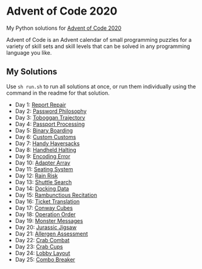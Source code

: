 # Advent of Code 2020

My Python solutions for [Advent of Code 2020](https://adventofcode.com/2020)

Advent of Code is an Advent calendar of small programming puzzles for a variety of
skill sets and skill levels that can be solved in any programming language you like.

## My Solutions

Use `sh run.sh` to run all solutions at once, or run them individually using the
command in the readme for that solution.

- Day 1: [Report Repair](day01)
- Day 2: [Password Philosophy](day02)
- Day 3: [Toboggan Trajectory](day03)
- Day 4: [Passport Processing](day04)
- Day 5: [Binary Boarding](day05)
- Day 6: [Custom Customs](day06)
- Day 7: [Handy Haversacks](day07)
- Day 8: [Handheld Halting](day08)
- Day 9: [Encoding Error](day09)
- Day 10: [Adapter Array](day10)
- Day 11: [Seating System](day11)
- Day 12: [Rain Risk](day12)
- Day 13: [Shuttle Search](day13)
- Day 14: [Docking Data](day14)
- Day 15: [Rambunctious Recitation](day15)
- Day 16: [Ticket Translation](day16)
- Day 17: [Conway Cubes](day17)
- Day 18: [Operation Order](day18)
- Day 19: [Monster Messages](day19)
- Day 20: [Jurassic Jigsaw](day20)
- Day 21: [Allergen Assessment](day21)
- Day 22: [Crab Combat](day22)
- Day 23: [Crab Cups](day23)
- Day 24: [Lobby Layout](day24)
- Day 25: [Combo Breaker](day25)
